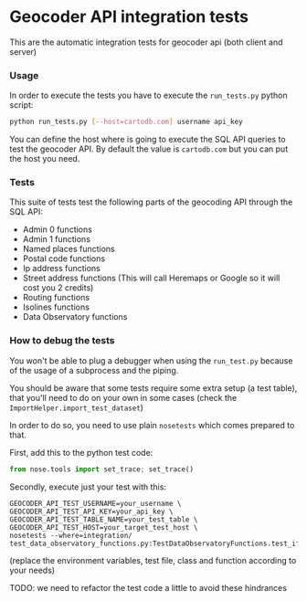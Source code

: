 # Geocoder API integration tests
This are the automatic integration tests for geocoder api (both client and server)

### Usage
In order to execute the tests you have to execute the `run_tests.py` python script:

```sh
python run_tests.py [--host=cartodb.com] username api_key
```

You can define the host where is going to execute the SQL API queries to test the
geocoder API. By default the value is `cartodb.com` but you can put the host you need.

### Tests

This suite of tests test the following parts of the geocoding API through the SQL API:

- Admin 0 functions
- Admin 1 functions
- Named places functions
- Postal code functions
- Ip address functions
- Street address functions (This will call Heremaps or Google so it will cost you 2 credits)
- Routing functions
- Isolines functions
- Data Observatory functions


### How to debug the tests
You won't be able to plug a debugger when using the `run_test.py` because of the usage of a subprocess and the piping.

You should be aware that some tests require some extra setup (a test table), that you'll need to do on your own in some cases (check the `ImportHelper.import_test_dataset`)

In order to do so, you need to use plain `nosetests` which comes prepared to that.

First, add this to the python test code:

```python
from nose.tools import set_trace; set_trace()
```

Secondly, execute just your test with this:

```ssh
GEOCODER_API_TEST_USERNAME=your_username \
GEOCODER_API_TEST_API_KEY=your_api_key \
GEOCODER_API_TEST_TABLE_NAME=your_test_table \
GEOCODER_API_TEST_HOST=your_target_test_host \
nosetests --where=integration/ test_data_observatory_functions.py:TestDataObservatoryFunctions.test_if_obs_search_is_ok
```

(replace the environment variables, test file, class and function according to your needs)

TODO: we need to refactor the test code a little to avoid these hindrances
